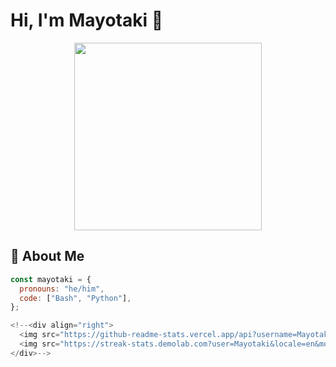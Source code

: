 # Hi, I'm Mayotaki 👋 

<div align="center">
  <img src="https://i.gifer.com/1dTC.gif" width="300"> 
  

</div>

## 🐾 About Me

```javascript
const mayotaki = {
  pronouns: "he/him",
  code: ["Bash", "Python"],
};

<!--<div align="right">
  <img src="https://github-readme-stats.vercel.app/api?username=Mayotaki&hide_title=true&show_icons=true&include_all_commits=true&theme=ambient_gradient&locale=en&hide_border=true" height="150" alt="stats graph"  />
  <img src="https://streak-stats.demolab.com?user=Mayotaki&locale=en&mode=daily&theme=ambient_gradient&hide_border=true" height="150" alt="streak graph"  />
</div>-->

